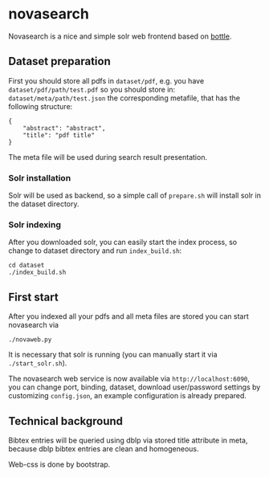 novasearch
==========
Novasearch is a nice and simple solr web
frontend based on [bottle](http://bottlepy.org/docs/dev/index.html).

Dataset preparation
-------------------

First you should store all pdfs in `dataset/pdf`, e.g. you have
`dataset/pdf/path/test.pdf` so you should store in:
`dataset/meta/path/test.json` the corresponding metafile, that has the following structure:
```
{
    "abstract": "abstract",
    "title": "pdf title"
}
```
The meta file will be used during search result presentation.

### Solr installation
Solr will be used as backend, so a simple call of `prepare.sh` will install solr in the dataset directory.

### Solr indexing
After you downloaded solr, you can easily start the index process, so change to dataset directory and run `index_build.sh`:
```
cd dataset
./index_build.sh
```

First start
-----------
After you indexed all your pdfs and all meta files are stored you can start novasearch via
```
./novaweb.py
```
It is necessary that solr is running (you can manually start it via `./start_solr.sh`).

The novasearch web service is now available via `http://localhost:6090`,
you can change port, binding, dataset, download user/password settings
by customizing `config.json`, an example configuration is already prepared.

Technical background
--------------------
Bibtex entries will be queried using dblp via stored title attribute in meta, because dblp bibtex
entries are clean and homogeneous.

Web-css is done by bootstrap.
